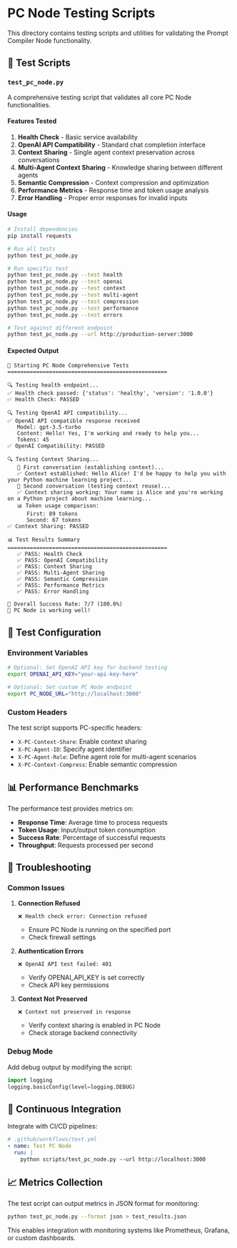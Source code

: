 # PC Node Testing Scripts

This directory contains testing scripts and utilities for validating the Prompt Compiler Node functionality.

## 🧪 Test Scripts

### `test_pc_node.py`

A comprehensive testing script that validates all core PC Node functionalities.

#### Features Tested

1. **Health Check** - Basic service availability
2. **OpenAI API Compatibility** - Standard chat completion interface
3. **Context Sharing** - Single agent context preservation across conversations
4. **Multi-Agent Context Sharing** - Knowledge sharing between different agents
5. **Semantic Compression** - Context compression and optimization
6. **Performance Metrics** - Response time and token usage analysis
7. **Error Handling** - Proper error responses for invalid inputs

#### Usage

```bash
# Install dependencies
pip install requests

# Run all tests
python test_pc_node.py

# Run specific test
python test_pc_node.py --test health
python test_pc_node.py --test openai
python test_pc_node.py --test context
python test_pc_node.py --test multi-agent
python test_pc_node.py --test compression
python test_pc_node.py --test performance
python test_pc_node.py --test errors

# Test against different endpoint
python test_pc_node.py --url http://production-server:3000
```

#### Expected Output

```
🚀 Starting PC Node Comprehensive Tests
==================================================

🔍 Testing health endpoint...
✅ Health check passed: {'status': 'healthy', 'version': '1.0.0'}
✅ Health Check: PASSED

🔍 Testing OpenAI API compatibility...
✅ OpenAI API compatible response received
   Model: gpt-3.5-turbo
   Content: Hello! Yes, I'm working and ready to help you...
   Tokens: 45
✅ OpenAI Compatibility: PASSED

🔍 Testing Context Sharing...
   📝 First conversation (establishing context)...
   ✅ Context established: Hello Alice! I'd be happy to help you with your Python machine learning project...
   🔄 Second conversation (testing context reuse)...
   ✅ Context sharing working: Your name is Alice and you're working on a Python project about machine learning...
   📊 Token usage comparison:
      First: 89 tokens
      Second: 67 tokens
✅ Context Sharing: PASSED

📊 Test Results Summary
==================================================
   ✅ PASS: Health Check
   ✅ PASS: OpenAI Compatibility
   ✅ PASS: Context Sharing
   ✅ PASS: Multi-Agent Sharing
   ✅ PASS: Semantic Compression
   ✅ PASS: Performance Metrics
   ✅ PASS: Error Handling

🎯 Overall Success Rate: 7/7 (100.0%)
🎉 PC Node is working well!
```

## 🔧 Test Configuration

### Environment Variables

```bash
# Optional: Set OpenAI API key for backend testing
export OPENAI_API_KEY="your-api-key-here"

# Optional: Set custom PC Node endpoint
export PC_NODE_URL="http://localhost:3000"
```

### Custom Headers

The test script supports PC-specific headers:

- `X-PC-Context-Share`: Enable context sharing
- `X-PC-Agent-ID`: Specify agent identifier
- `X-PC-Agent-Role`: Define agent role for multi-agent scenarios
- `X-PC-Context-Compress`: Enable semantic compression

## 📊 Performance Benchmarks

The performance test provides metrics on:

- **Response Time**: Average time to process requests
- **Token Usage**: Input/output token consumption
- **Success Rate**: Percentage of successful requests
- **Throughput**: Requests processed per second

## 🐛 Troubleshooting

### Common Issues

1. **Connection Refused**
   ```
   ❌ Health check error: Connection refused
   ```
   - Ensure PC Node is running on the specified port
   - Check firewall settings

2. **Authentication Errors**
   ```
   ❌ OpenAI API test failed: 401
   ```
   - Verify OPENAI_API_KEY is set correctly
   - Check API key permissions

3. **Context Not Preserved**
   ```
   ❌ Context not preserved in response
   ```
   - Verify context sharing is enabled in PC Node
   - Check storage backend connectivity

### Debug Mode

Add debug output by modifying the script:

```python
import logging
logging.basicConfig(level=logging.DEBUG)
```

## 🚀 Continuous Integration

Integrate with CI/CD pipelines:

```yaml
# .github/workflows/test.yml
- name: Test PC Node
  run: |
    python scripts/test_pc_node.py --url http://localhost:3000
```

## 📈 Metrics Collection

The test script can output metrics in JSON format for monitoring:

```bash
python test_pc_node.py --format json > test_results.json
```

This enables integration with monitoring systems like Prometheus, Grafana, or custom dashboards.
